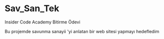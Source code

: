 # Sav_San_Tek
Insider Code Academy Bitirme Ödevi


Bu projemde savunma sanayii 'yi anlatan bir web sitesi yapmayı hedefledim 
